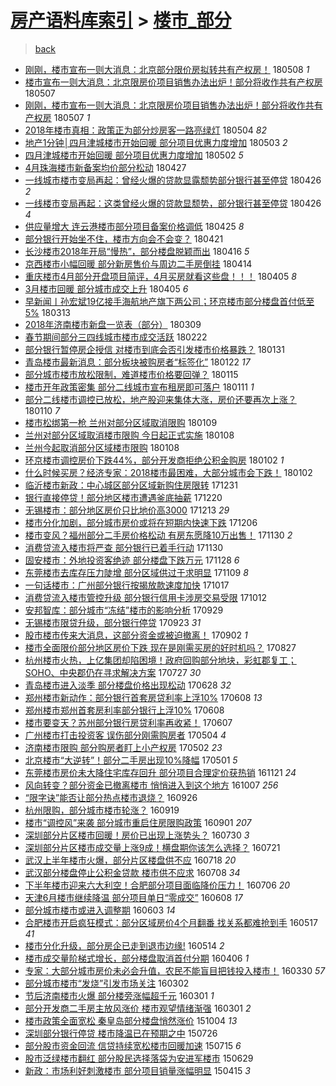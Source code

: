 [房产语料库索引](../../README.md)  > [楼市_部分](楼市_部分.md)
====
> [back](../README.md)

- [刚刚，楼市宣布一则大消息：北京部分限价房拟转共有产权房！](http://jkwz.applinzi.com/ittc/7100683457246266378.html#%E5%88%9A%E5%88%9A%EF%BC%8C%E6%A5%BC%E5%B8%82%E5%AE%A3%E5%B8%83%E4%B8%80%E5%88%99%E5%A4%A7%E6%B6%88%E6%81%AF%EF%BC%9A%E5%8C%97%E4%BA%AC%E9%83%A8%E5%88%86%E9%99%90%E4%BB%B7%E6%88%BF%E6%8B%9F%E8%BD%AC%E5%85%B1%E6%9C%89%E4%BA%A7%E6%9D%83%E6%88%BF%EF%BC%81) 180508 *1* 
- [楼市宣布一则大消息：北京限房价项目销售办法出炉！部分将收作共有产权房](http://jkwz.applinzi.com/ittc/7100460852354483210.html#%E6%A5%BC%E5%B8%82%E5%AE%A3%E5%B8%83%E4%B8%80%E5%88%99%E5%A4%A7%E6%B6%88%E6%81%AF%EF%BC%9A%E5%8C%97%E4%BA%AC%E9%99%90%E6%88%BF%E4%BB%B7%E9%A1%B9%E7%9B%AE%E9%94%80%E5%94%AE%E5%8A%9E%E6%B3%95%E5%87%BA%E7%82%89%EF%BC%81%E9%83%A8%E5%88%86%E5%B0%86%E6%94%B6%E4%BD%9C%E5%85%B1%E6%9C%89%E4%BA%A7%E6%9D%83%E6%88%BF) 180507  
- [刚刚，楼市宣布一则大消息：北京限房价项目销售办法出炉！部分将收作共有产权房](http://jkwz.applinzi.com/ittc/7100460215411672081.html#%E5%88%9A%E5%88%9A%EF%BC%8C%E6%A5%BC%E5%B8%82%E5%AE%A3%E5%B8%83%E4%B8%80%E5%88%99%E5%A4%A7%E6%B6%88%E6%81%AF%EF%BC%9A%E5%8C%97%E4%BA%AC%E9%99%90%E6%88%BF%E4%BB%B7%E9%A1%B9%E7%9B%AE%E9%94%80%E5%94%AE%E5%8A%9E%E6%B3%95%E5%87%BA%E7%82%89%EF%BC%81%E9%83%A8%E5%88%86%E5%B0%86%E6%94%B6%E4%BD%9C%E5%85%B1%E6%9C%89%E4%BA%A7%E6%9D%83%E6%88%BF) 180507 *1* 
- [2018年楼市真相：政策正为部分炒房客一路亮绿灯](http://jkwz.applinzi.com/ittc/7099305257492546566.html#2018%E5%B9%B4%E6%A5%BC%E5%B8%82%E7%9C%9F%E7%9B%B8%EF%BC%9A%E6%94%BF%E7%AD%96%E6%AD%A3%E4%B8%BA%E9%83%A8%E5%88%86%E7%82%92%E6%88%BF%E5%AE%A2%E4%B8%80%E8%B7%AF%E4%BA%AE%E7%BB%BF%E7%81%AF) 180504 *82* 
- [地产1分钟│四月津城楼市开始回暖 部分项目优惠力度增加](http://jkwz.applinzi.com/ittc/7098939091741836304.html#%E5%9C%B0%E4%BA%A71%E5%88%86%E9%92%9F%E2%94%82%E5%9B%9B%E6%9C%88%E6%B4%A5%E5%9F%8E%E6%A5%BC%E5%B8%82%E5%BC%80%E5%A7%8B%E5%9B%9E%E6%9A%96+%E9%83%A8%E5%88%86%E9%A1%B9%E7%9B%AE%E4%BC%98%E6%83%A0%E5%8A%9B%E5%BA%A6%E5%A2%9E%E5%8A%A0) 180503 *2* 
- [四月津城楼市开始回暖 部分项目优惠力度增加](http://jkwz.applinzi.com/ittc/7098434086005900299.html#%E5%9B%9B%E6%9C%88%E6%B4%A5%E5%9F%8E%E6%A5%BC%E5%B8%82%E5%BC%80%E5%A7%8B%E5%9B%9E%E6%9A%96+%E9%83%A8%E5%88%86%E9%A1%B9%E7%9B%AE%E4%BC%98%E6%83%A0%E5%8A%9B%E5%BA%A6%E5%A2%9E%E5%8A%A0) 180502 *5* 
- [4月珠海楼市新备案均价部分松动](http://jkwz.applinzi.com/ittc/7096620792949507079.html#4%E6%9C%88%E7%8F%A0%E6%B5%B7%E6%A5%BC%E5%B8%82%E6%96%B0%E5%A4%87%E6%A1%88%E5%9D%87%E4%BB%B7%E9%83%A8%E5%88%86%E6%9D%BE%E5%8A%A8) 180427  
- [一线城市楼市变局再起：曾经火爆的贷款显露颓势部分银行甚至停贷](http://jkwz.applinzi.com/ittc/7096389592649565195.html#%E4%B8%80%E7%BA%BF%E5%9F%8E%E5%B8%82%E6%A5%BC%E5%B8%82%E5%8F%98%E5%B1%80%E5%86%8D%E8%B5%B7%EF%BC%9A%E6%9B%BE%E7%BB%8F%E7%81%AB%E7%88%86%E7%9A%84%E8%B4%B7%E6%AC%BE%E6%98%BE%E9%9C%B2%E9%A2%93%E5%8A%BF%E9%83%A8%E5%88%86%E9%93%B6%E8%A1%8C%E7%94%9A%E8%87%B3%E5%81%9C%E8%B4%B7) 180426 *2* 
- [一线楼市变局再起：这类曾经火爆的贷款显颓势，部分银行甚至停贷](http://jkwz.applinzi.com/ittc/7096242134703408135.html#%E4%B8%80%E7%BA%BF%E6%A5%BC%E5%B8%82%E5%8F%98%E5%B1%80%E5%86%8D%E8%B5%B7%EF%BC%9A%E8%BF%99%E7%B1%BB%E6%9B%BE%E7%BB%8F%E7%81%AB%E7%88%86%E7%9A%84%E8%B4%B7%E6%AC%BE%E6%98%BE%E9%A2%93%E5%8A%BF%EF%BC%8C%E9%83%A8%E5%88%86%E9%93%B6%E8%A1%8C%E7%94%9A%E8%87%B3%E5%81%9C%E8%B4%B7) 180426 *4* 
- [供应量增大 连云港楼市部分项目备案价格调低](http://jkwz.applinzi.com/ittc/7095852308141442054.html#%E4%BE%9B%E5%BA%94%E9%87%8F%E5%A2%9E%E5%A4%A7+%E8%BF%9E%E4%BA%91%E6%B8%AF%E6%A5%BC%E5%B8%82%E9%83%A8%E5%88%86%E9%A1%B9%E7%9B%AE%E5%A4%87%E6%A1%88%E4%BB%B7%E6%A0%BC%E8%B0%83%E4%BD%8E) 180425 *8* 
- [部分银行开始坐不住，楼市方向会不会变？](http://jkwz.applinzi.com/ittc/7094052472417158155.html#%E9%83%A8%E5%88%86%E9%93%B6%E8%A1%8C%E5%BC%80%E5%A7%8B%E5%9D%90%E4%B8%8D%E4%BD%8F%EF%BC%8C%E6%A5%BC%E5%B8%82%E6%96%B9%E5%90%91%E4%BC%9A%E4%B8%8D%E4%BC%9A%E5%8F%98%EF%BC%9F) 180421  
- [长沙楼市2018年开局“慢热”，部分楼盘脱颖而出](http://jkwz.applinzi.com/ittc/7092574577618322449.html#%E9%95%BF%E6%B2%99%E6%A5%BC%E5%B8%822018%E5%B9%B4%E5%BC%80%E5%B1%80%E2%80%9C%E6%85%A2%E7%83%AD%E2%80%9D%EF%BC%8C%E9%83%A8%E5%88%86%E6%A5%BC%E7%9B%98%E8%84%B1%E9%A2%96%E8%80%8C%E5%87%BA) 180416 *5* 
- [京西楼市小幅回暖 部分新房售价与周边二手房倒挂](http://jkwz.applinzi.com/ittc/7091740615954138129.html#%E4%BA%AC%E8%A5%BF%E6%A5%BC%E5%B8%82%E5%B0%8F%E5%B9%85%E5%9B%9E%E6%9A%96+%E9%83%A8%E5%88%86%E6%96%B0%E6%88%BF%E5%94%AE%E4%BB%B7%E4%B8%8E%E5%91%A8%E8%BE%B9%E4%BA%8C%E6%89%8B%E6%88%BF%E5%80%92%E6%8C%82) 180414  
- [重庆楼市4月部分开盘项目简评，4月买房就看这些盘！！！](http://jkwz.applinzi.com/ittc/7088194330412188688.html#%E9%87%8D%E5%BA%86%E6%A5%BC%E5%B8%824%E6%9C%88%E9%83%A8%E5%88%86%E5%BC%80%E7%9B%98%E9%A1%B9%E7%9B%AE%E7%AE%80%E8%AF%84%EF%BC%8C4%E6%9C%88%E4%B9%B0%E6%88%BF%E5%B0%B1%E7%9C%8B%E8%BF%99%E4%BA%9B%E7%9B%98%EF%BC%81%EF%BC%81%EF%BC%81) 180405 *8* 
- [3月楼市回暖  部分城市成交上升](http://jkwz.applinzi.com/ittc/7088274644794868747.html#3%E6%9C%88%E6%A5%BC%E5%B8%82%E5%9B%9E%E6%9A%96++%E9%83%A8%E5%88%86%E5%9F%8E%E5%B8%82%E6%88%90%E4%BA%A4%E4%B8%8A%E5%8D%87) 180405 *6* 
- [早新闻丨孙宏斌19亿接手海航地产旗下两公司；环京楼市部分楼盘首付低至5%](http://jkwz.applinzi.com/ittc/7079864284643591174.html#%E6%97%A9%E6%96%B0%E9%97%BB%E4%B8%A8%E5%AD%99%E5%AE%8F%E6%96%8C19%E4%BA%BF%E6%8E%A5%E6%89%8B%E6%B5%B7%E8%88%AA%E5%9C%B0%E4%BA%A7%E6%97%97%E4%B8%8B%E4%B8%A4%E5%85%AC%E5%8F%B8%EF%BC%9B%E7%8E%AF%E4%BA%AC%E6%A5%BC%E5%B8%82%E9%83%A8%E5%88%86%E6%A5%BC%E7%9B%98%E9%A6%96%E4%BB%98%E4%BD%8E%E8%87%B35%25) 180313  
- [2018年济南楼市新盘一览表（部分）](http://jkwz.applinzi.com/ittc/7078508833507116038.html#2018%E5%B9%B4%E6%B5%8E%E5%8D%97%E6%A5%BC%E5%B8%82%E6%96%B0%E7%9B%98%E4%B8%80%E8%A7%88%E8%A1%A8%EF%BC%88%E9%83%A8%E5%88%86%EF%BC%89) 180309  
- [春节期间部分三四线城市楼市成交活跃](http://jkwz.applinzi.com/ittc/7072991303757726731.html#%E6%98%A5%E8%8A%82%E6%9C%9F%E9%97%B4%E9%83%A8%E5%88%86%E4%B8%89%E5%9B%9B%E7%BA%BF%E5%9F%8E%E5%B8%82%E6%A5%BC%E5%B8%82%E6%88%90%E4%BA%A4%E6%B4%BB%E8%B7%83) 180222  
- [部分银行暂停房企授信 对楼市到底会否引发楼市价格暴跌？](http://jkwz.applinzi.com/ittc/7064883300445717514.html#%E9%83%A8%E5%88%86%E9%93%B6%E8%A1%8C%E6%9A%82%E5%81%9C%E6%88%BF%E4%BC%81%E6%8E%88%E4%BF%A1+%E5%AF%B9%E6%A5%BC%E5%B8%82%E5%88%B0%E5%BA%95%E4%BC%9A%E5%90%A6%E5%BC%95%E5%8F%91%E6%A5%BC%E5%B8%82%E4%BB%B7%E6%A0%BC%E6%9A%B4%E8%B7%8C%EF%BC%9F) 180131  
- [青岛楼市最新消息：部分板块被购房者“标签化”](http://jkwz.applinzi.com/ittc/7061356435768607754.html#%E9%9D%92%E5%B2%9B%E6%A5%BC%E5%B8%82%E6%9C%80%E6%96%B0%E6%B6%88%E6%81%AF%EF%BC%9A%E9%83%A8%E5%88%86%E6%9D%BF%E5%9D%97%E8%A2%AB%E8%B4%AD%E6%88%BF%E8%80%85%E2%80%9C%E6%A0%87%E7%AD%BE%E5%8C%96%E2%80%9D) 180122 *17* 
- [部分城市楼市放松限制，难道楼市价格要回弹？](http://jkwz.applinzi.com/ittc/7058950874397672455.html#%E9%83%A8%E5%88%86%E5%9F%8E%E5%B8%82%E6%A5%BC%E5%B8%82%E6%94%BE%E6%9D%BE%E9%99%90%E5%88%B6%EF%BC%8C%E9%9A%BE%E9%81%93%E6%A5%BC%E5%B8%82%E4%BB%B7%E6%A0%BC%E8%A6%81%E5%9B%9E%E5%BC%B9%EF%BC%9F) 180115  
- [楼市开年政策密集 部分二线城市宣布租房即可落户](http://jkwz.applinzi.com/ittc/7057253010336384007.html#%E6%A5%BC%E5%B8%82%E5%BC%80%E5%B9%B4%E6%94%BF%E7%AD%96%E5%AF%86%E9%9B%86+%E9%83%A8%E5%88%86%E4%BA%8C%E7%BA%BF%E5%9F%8E%E5%B8%82%E5%AE%A3%E5%B8%83%E7%A7%9F%E6%88%BF%E5%8D%B3%E5%8F%AF%E8%90%BD%E6%88%B7) 180111 *1* 
- [部分二线楼市调控已放松，地产股迎来集体大涨，房价还要再次上涨？](http://jkwz.applinzi.com/ittc/7056893946158908422.html#%E9%83%A8%E5%88%86%E4%BA%8C%E7%BA%BF%E6%A5%BC%E5%B8%82%E8%B0%83%E6%8E%A7%E5%B7%B2%E6%94%BE%E6%9D%BE%EF%BC%8C%E5%9C%B0%E4%BA%A7%E8%82%A1%E8%BF%8E%E6%9D%A5%E9%9B%86%E4%BD%93%E5%A4%A7%E6%B6%A8%EF%BC%8C%E6%88%BF%E4%BB%B7%E8%BF%98%E8%A6%81%E5%86%8D%E6%AC%A1%E4%B8%8A%E6%B6%A8%EF%BC%9F) 180110 *7* 
- [楼市松绑第一枪 兰州对部分区域取消限购](http://jkwz.applinzi.com/ittc/7056548471996154897.html#%E6%A5%BC%E5%B8%82%E6%9D%BE%E7%BB%91%E7%AC%AC%E4%B8%80%E6%9E%AA+%E5%85%B0%E5%B7%9E%E5%AF%B9%E9%83%A8%E5%88%86%E5%8C%BA%E5%9F%9F%E5%8F%96%E6%B6%88%E9%99%90%E8%B4%AD) 180109  
- [兰州对部分区域取消楼市限购 今日起正式实施](http://jkwz.applinzi.com/ittc/7056310112040256523.html#%E5%85%B0%E5%B7%9E%E5%AF%B9%E9%83%A8%E5%88%86%E5%8C%BA%E5%9F%9F%E5%8F%96%E6%B6%88%E6%A5%BC%E5%B8%82%E9%99%90%E8%B4%AD+%E4%BB%8A%E6%97%A5%E8%B5%B7%E6%AD%A3%E5%BC%8F%E5%AE%9E%E6%96%BD) 180108  
- [兰州今起取消部分区域楼市限购](http://jkwz.applinzi.com/ittc/7056115989630944273.html#%E5%85%B0%E5%B7%9E%E4%BB%8A%E8%B5%B7%E5%8F%96%E6%B6%88%E9%83%A8%E5%88%86%E5%8C%BA%E5%9F%9F%E6%A5%BC%E5%B8%82%E9%99%90%E8%B4%AD) 180108  
- [环京楼市调控房价下跌44%，部分开发商拒绝公积金购房](http://jkwz.applinzi.com/ittc/7054108369130882059.html#%E7%8E%AF%E4%BA%AC%E6%A5%BC%E5%B8%82%E8%B0%83%E6%8E%A7%E6%88%BF%E4%BB%B7%E4%B8%8B%E8%B7%8C44%25%EF%BC%8C%E9%83%A8%E5%88%86%E5%BC%80%E5%8F%91%E5%95%86%E6%8B%92%E7%BB%9D%E5%85%AC%E7%A7%AF%E9%87%91%E8%B4%AD%E6%88%BF) 180102 *1* 
- [什么时候买房？经济专家：2018楼市最困难，大部分城市会下跌！](http://jkwz.applinzi.com/ittc/7054031113519891473.html#%E4%BB%80%E4%B9%88%E6%97%B6%E5%80%99%E4%B9%B0%E6%88%BF%EF%BC%9F%E7%BB%8F%E6%B5%8E%E4%B8%93%E5%AE%B6%EF%BC%9A2018%E6%A5%BC%E5%B8%82%E6%9C%80%E5%9B%B0%E9%9A%BE%EF%BC%8C%E5%A4%A7%E9%83%A8%E5%88%86%E5%9F%8E%E5%B8%82%E4%BC%9A%E4%B8%8B%E8%B7%8C%EF%BC%81) 180102  
- [临沂楼市新政：中心城区部分区域新购住房限转](http://jkwz.applinzi.com/ittc/7053195673833309201.html#%E4%B8%B4%E6%B2%82%E6%A5%BC%E5%B8%82%E6%96%B0%E6%94%BF%EF%BC%9A%E4%B8%AD%E5%BF%83%E5%9F%8E%E5%8C%BA%E9%83%A8%E5%88%86%E5%8C%BA%E5%9F%9F%E6%96%B0%E8%B4%AD%E4%BD%8F%E6%88%BF%E9%99%90%E8%BD%AC) 171231  
- [银行直接停贷！部分地区楼市遭遇釜底抽薪](http://jkwz.applinzi.com/ittc/7049096061652567057.html#%E9%93%B6%E8%A1%8C%E7%9B%B4%E6%8E%A5%E5%81%9C%E8%B4%B7%EF%BC%81%E9%83%A8%E5%88%86%E5%9C%B0%E5%8C%BA%E6%A5%BC%E5%B8%82%E9%81%AD%E9%81%87%E9%87%9C%E5%BA%95%E6%8A%BD%E8%96%AA) 171220  
- [无锡楼市：部分地区房价只比地价高3000](http://jkwz.applinzi.com/ittc/7046530255152481297.html#%E6%97%A0%E9%94%A1%E6%A5%BC%E5%B8%82%EF%BC%9A%E9%83%A8%E5%88%86%E5%9C%B0%E5%8C%BA%E6%88%BF%E4%BB%B7%E5%8F%AA%E6%AF%94%E5%9C%B0%E4%BB%B7%E9%AB%983000) 171213 *29* 
- [楼市分化加剧，部分城市房价或将在短期内快速下跌](http://jkwz.applinzi.com/ittc/7044109092694524944.html#%E6%A5%BC%E5%B8%82%E5%88%86%E5%8C%96%E5%8A%A0%E5%89%A7%EF%BC%8C%E9%83%A8%E5%88%86%E5%9F%8E%E5%B8%82%E6%88%BF%E4%BB%B7%E6%88%96%E5%B0%86%E5%9C%A8%E7%9F%AD%E6%9C%9F%E5%86%85%E5%BF%AB%E9%80%9F%E4%B8%8B%E8%B7%8C) 171206  
- [楼市变风？福州部分二手房价格松动 有房东愿降10万出售！](http://jkwz.applinzi.com/ittc/7041818553223742480.html#%E6%A5%BC%E5%B8%82%E5%8F%98%E9%A3%8E%EF%BC%9F%E7%A6%8F%E5%B7%9E%E9%83%A8%E5%88%86%E4%BA%8C%E6%89%8B%E6%88%BF%E4%BB%B7%E6%A0%BC%E6%9D%BE%E5%8A%A8+%E6%9C%89%E6%88%BF%E4%B8%9C%E6%84%BF%E9%99%8D10%E4%B8%87%E5%87%BA%E5%94%AE%EF%BC%81) 171130 *2* 
- [消费贷流入楼市将严查 部分银行已着手行动](http://jkwz.applinzi.com/ittc/7041687714708063248.html#%E6%B6%88%E8%B4%B9%E8%B4%B7%E6%B5%81%E5%85%A5%E6%A5%BC%E5%B8%82%E5%B0%86%E4%B8%A5%E6%9F%A5+%E9%83%A8%E5%88%86%E9%93%B6%E8%A1%8C%E5%B7%B2%E7%9D%80%E6%89%8B%E8%A1%8C%E5%8A%A8) 171130  
- [固安楼市：外地投资客绝迹 部分楼盘下跌万元](http://jkwz.applinzi.com/ittc/7040958331626193936.html#%E5%9B%BA%E5%AE%89%E6%A5%BC%E5%B8%82%EF%BC%9A%E5%A4%96%E5%9C%B0%E6%8A%95%E8%B5%84%E5%AE%A2%E7%BB%9D%E8%BF%B9+%E9%83%A8%E5%88%86%E6%A5%BC%E7%9B%98%E4%B8%8B%E8%B7%8C%E4%B8%87%E5%85%83) 171128 *6* 
- [东莞楼市去库存压力陡增 部分区域供过于求明显](http://jkwz.applinzi.com/ittc/7034083688030143505.html#%E4%B8%9C%E8%8E%9E%E6%A5%BC%E5%B8%82%E5%8E%BB%E5%BA%93%E5%AD%98%E5%8E%8B%E5%8A%9B%E9%99%A1%E5%A2%9E+%E9%83%A8%E5%88%86%E5%8C%BA%E5%9F%9F%E4%BE%9B%E8%BF%87%E4%BA%8E%E6%B1%82%E6%98%8E%E6%98%BE) 171109 *8* 
- [一句话楼市：广州部分银行按揭放款速度加快](http://jkwz.applinzi.com/ittc/7025409873364386833.html#%E4%B8%80%E5%8F%A5%E8%AF%9D%E6%A5%BC%E5%B8%82%EF%BC%9A%E5%B9%BF%E5%B7%9E%E9%83%A8%E5%88%86%E9%93%B6%E8%A1%8C%E6%8C%89%E6%8F%AD%E6%94%BE%E6%AC%BE%E9%80%9F%E5%BA%A6%E5%8A%A0%E5%BF%AB) 171017  
- [消费贷流入楼市管控升级 部分银行信用卡涉房交易受限](http://jkwz.applinzi.com/ittc/7023636469275690001.html#%E6%B6%88%E8%B4%B9%E8%B4%B7%E6%B5%81%E5%85%A5%E6%A5%BC%E5%B8%82%E7%AE%A1%E6%8E%A7%E5%8D%87%E7%BA%A7+%E9%83%A8%E5%88%86%E9%93%B6%E8%A1%8C%E4%BF%A1%E7%94%A8%E5%8D%A1%E6%B6%89%E6%88%BF%E4%BA%A4%E6%98%93%E5%8F%97%E9%99%90) 171012  
- [安邦智库：部分城市“冻结”楼市的影响分析](http://jkwz.applinzi.com/ittc/7018663948486968336.html#%E5%AE%89%E9%82%A6%E6%99%BA%E5%BA%93%EF%BC%9A%E9%83%A8%E5%88%86%E5%9F%8E%E5%B8%82%E2%80%9C%E5%86%BB%E7%BB%93%E2%80%9D%E6%A5%BC%E5%B8%82%E7%9A%84%E5%BD%B1%E5%93%8D%E5%88%86%E6%9E%90) 170929  
- [无锡楼市限贷升级，部分银行停贷](http://jkwz.applinzi.com/ittc/7016461680052274193.html#%E6%97%A0%E9%94%A1%E6%A5%BC%E5%B8%82%E9%99%90%E8%B4%B7%E5%8D%87%E7%BA%A7%EF%BC%8C%E9%83%A8%E5%88%86%E9%93%B6%E8%A1%8C%E5%81%9C%E8%B4%B7) 170923 *31* 
- [股市楼市传来大消息，这部分资金或被迫撤离！](http://jkwz.applinzi.com/ittc/7008645047334208528.html#%E8%82%A1%E5%B8%82%E6%A5%BC%E5%B8%82%E4%BC%A0%E6%9D%A5%E5%A4%A7%E6%B6%88%E6%81%AF%EF%BC%8C%E8%BF%99%E9%83%A8%E5%88%86%E8%B5%84%E9%87%91%E6%88%96%E8%A2%AB%E8%BF%AB%E6%92%A4%E7%A6%BB%EF%BC%81) 170902 *1* 
- [楼市全面限价部分地区房价下跌 现在是刚需买房的好时机吗？](http://jkwz.applinzi.com/ittc/7006396244317176849.html#%E6%A5%BC%E5%B8%82%E5%85%A8%E9%9D%A2%E9%99%90%E4%BB%B7%E9%83%A8%E5%88%86%E5%9C%B0%E5%8C%BA%E6%88%BF%E4%BB%B7%E4%B8%8B%E8%B7%8C+%E7%8E%B0%E5%9C%A8%E6%98%AF%E5%88%9A%E9%9C%80%E4%B9%B0%E6%88%BF%E7%9A%84%E5%A5%BD%E6%97%B6%E6%9C%BA%E5%90%97%EF%BC%9F) 170827  
- [杭州楼市火热，上亿集团却陷困境！政府回购部分地块，彩虹郡复工；SOHO、中央郡仍在寻求解决方案](http://jkwz.applinzi.com/ittc/6994908519072269328.html#%E6%9D%AD%E5%B7%9E%E6%A5%BC%E5%B8%82%E7%81%AB%E7%83%AD%EF%BC%8C%E4%B8%8A%E4%BA%BF%E9%9B%86%E5%9B%A2%E5%8D%B4%E9%99%B7%E5%9B%B0%E5%A2%83%EF%BC%81%E6%94%BF%E5%BA%9C%E5%9B%9E%E8%B4%AD%E9%83%A8%E5%88%86%E5%9C%B0%E5%9D%97%EF%BC%8C%E5%BD%A9%E8%99%B9%E9%83%A1%E5%A4%8D%E5%B7%A5%EF%BC%9BSOHO%E3%80%81%E4%B8%AD%E5%A4%AE%E9%83%A1%E4%BB%8D%E5%9C%A8%E5%AF%BB%E6%B1%82%E8%A7%A3%E5%86%B3%E6%96%B9%E6%A1%88) 170727 *30* 
- [青岛楼市进入淡季 部分楼盘价格出现松动](http://jkwz.applinzi.com/ittc/6984113721952437253.html#%E9%9D%92%E5%B2%9B%E6%A5%BC%E5%B8%82%E8%BF%9B%E5%85%A5%E6%B7%A1%E5%AD%A3+%E9%83%A8%E5%88%86%E6%A5%BC%E7%9B%98%E4%BB%B7%E6%A0%BC%E5%87%BA%E7%8E%B0%E6%9D%BE%E5%8A%A8) 170628 *32* 
- [郑州楼市新动作：部分银行首套房贷利率上浮10%](http://jkwz.applinzi.com/ittc/6976823119846048772.html#%E9%83%91%E5%B7%9E%E6%A5%BC%E5%B8%82%E6%96%B0%E5%8A%A8%E4%BD%9C%EF%BC%9A%E9%83%A8%E5%88%86%E9%93%B6%E8%A1%8C%E9%A6%96%E5%A5%97%E6%88%BF%E8%B4%B7%E5%88%A9%E7%8E%87%E4%B8%8A%E6%B5%AE10%25) 170608 *13* 
- [郑州楼市郑州首套房利率部分银行上浮10%](http://jkwz.applinzi.com/ittc/6976764667815789573.html#%E9%83%91%E5%B7%9E%E6%A5%BC%E5%B8%82%E9%83%91%E5%B7%9E%E9%A6%96%E5%A5%97%E6%88%BF%E5%88%A9%E7%8E%87%E9%83%A8%E5%88%86%E9%93%B6%E8%A1%8C%E4%B8%8A%E6%B5%AE10%25) 170608  
- [楼市要变天？苏州部分银行房贷利率再收紧！](http://jkwz.applinzi.com/ittc/6976358552657462276.html#%E6%A5%BC%E5%B8%82%E8%A6%81%E5%8F%98%E5%A4%A9%EF%BC%9F%E8%8B%8F%E5%B7%9E%E9%83%A8%E5%88%86%E9%93%B6%E8%A1%8C%E6%88%BF%E8%B4%B7%E5%88%A9%E7%8E%87%E5%86%8D%E6%94%B6%E7%B4%A7%EF%BC%81) 170607  
- [广州楼市打击投资客 误伤部分刚需购房者](http://jkwz.applinzi.com/ittc/6963883162143818757.html#%E5%B9%BF%E5%B7%9E%E6%A5%BC%E5%B8%82%E6%89%93%E5%87%BB%E6%8A%95%E8%B5%84%E5%AE%A2+%E8%AF%AF%E4%BC%A4%E9%83%A8%E5%88%86%E5%88%9A%E9%9C%80%E8%B4%AD%E6%88%BF%E8%80%85) 170504 *4* 
- [济南楼市限购 部分购房者盯上小产权房](http://jkwz.applinzi.com/ittc/6962972585733129220.html#%E6%B5%8E%E5%8D%97%E6%A5%BC%E5%B8%82%E9%99%90%E8%B4%AD+%E9%83%A8%E5%88%86%E8%B4%AD%E6%88%BF%E8%80%85%E7%9B%AF%E4%B8%8A%E5%B0%8F%E4%BA%A7%E6%9D%83%E6%88%BF) 170502 *23* 
- [北京楼市“大逆转”！部分二手房出现10%降幅](http://jkwz.applinzi.com/ittc/6962781500360623108.html#%E5%8C%97%E4%BA%AC%E6%A5%BC%E5%B8%82%E2%80%9C%E5%A4%A7%E9%80%86%E8%BD%AC%E2%80%9D%EF%BC%81%E9%83%A8%E5%88%86%E4%BA%8C%E6%89%8B%E6%88%BF%E5%87%BA%E7%8E%B010%25%E9%99%8D%E5%B9%85) 170501 *5* 
- [东莞楼市房价未大降住宅库存回升 部分项目合理定价获热销](http://jkwz.applinzi.com/ittc/6902973420681036805.html#%E4%B8%9C%E8%8E%9E%E6%A5%BC%E5%B8%82%E6%88%BF%E4%BB%B7%E6%9C%AA%E5%A4%A7%E9%99%8D%E4%BD%8F%E5%AE%85%E5%BA%93%E5%AD%98%E5%9B%9E%E5%8D%87+%E9%83%A8%E5%88%86%E9%A1%B9%E7%9B%AE%E5%90%88%E7%90%86%E5%AE%9A%E4%BB%B7%E8%8E%B7%E7%83%AD%E9%94%80) 161121 *24* 
- [风向转变？部分资金已撤离楼市 悄悄进入到这个地方](http://jkwz.applinzi.com/ittc/6886301013102822405.html#%E9%A3%8E%E5%90%91%E8%BD%AC%E5%8F%98%EF%BC%9F%E9%83%A8%E5%88%86%E8%B5%84%E9%87%91%E5%B7%B2%E6%92%A4%E7%A6%BB%E6%A5%BC%E5%B8%82+%E6%82%84%E6%82%84%E8%BF%9B%E5%85%A5%E5%88%B0%E8%BF%99%E4%B8%AA%E5%9C%B0%E6%96%B9) 161007 *256* 
- [“限字诀”能否让部分热点楼市退烧？](http://jkwz.applinzi.com/ittc/6882191079796900869.html#%E2%80%9C%E9%99%90%E5%AD%97%E8%AF%80%E2%80%9D%E8%83%BD%E5%90%A6%E8%AE%A9%E9%83%A8%E5%88%86%E7%83%AD%E7%82%B9%E6%A5%BC%E5%B8%82%E9%80%80%E7%83%A7%EF%BC%9F) 160926  
- [杭州限购，部分城市楼市轮涨？](http://jkwz.applinzi.com/ittc/6879452031865062404.html#%E6%9D%AD%E5%B7%9E%E9%99%90%E8%B4%AD%EF%BC%8C%E9%83%A8%E5%88%86%E5%9F%8E%E5%B8%82%E6%A5%BC%E5%B8%82%E8%BD%AE%E6%B6%A8%EF%BC%9F) 160919  
- [楼市“调控风”来袭 部分城市重启住房限购政策](http://jkwz.applinzi.com/ittc/6872888626106598404.html#%E6%A5%BC%E5%B8%82%E2%80%9C%E8%B0%83%E6%8E%A7%E9%A3%8E%E2%80%9D%E6%9D%A5%E8%A2%AD+%E9%83%A8%E5%88%86%E5%9F%8E%E5%B8%82%E9%87%8D%E5%90%AF%E4%BD%8F%E6%88%BF%E9%99%90%E8%B4%AD%E6%94%BF%E7%AD%96) 160901 *207* 
- [深圳部分片区楼市回暖！房价已出现上涨势头？](http://jkwz.applinzi.com/ittc/6860711104212370436.html#%E6%B7%B1%E5%9C%B3%E9%83%A8%E5%88%86%E7%89%87%E5%8C%BA%E6%A5%BC%E5%B8%82%E5%9B%9E%E6%9A%96%EF%BC%81%E6%88%BF%E4%BB%B7%E5%B7%B2%E5%87%BA%E7%8E%B0%E4%B8%8A%E6%B6%A8%E5%8A%BF%E5%A4%B4%EF%BC%9F) 160730 *3* 
- [深圳部分片区楼市成交量上涨9成！横盘期你该怎么选择？](http://jkwz.applinzi.com/ittc/6857068843004068869.html#%E6%B7%B1%E5%9C%B3%E9%83%A8%E5%88%86%E7%89%87%E5%8C%BA%E6%A5%BC%E5%B8%82%E6%88%90%E4%BA%A4%E9%87%8F%E4%B8%8A%E6%B6%A89%E6%88%90%EF%BC%81%E6%A8%AA%E7%9B%98%E6%9C%9F%E4%BD%A0%E8%AF%A5%E6%80%8E%E4%B9%88%E9%80%89%E6%8B%A9%EF%BC%9F) 160721  
- [武汉上半年楼市火爆，部分片区楼盘供不应](http://jkwz.applinzi.com/ittc/6856110258384274436.html#%E6%AD%A6%E6%B1%89%E4%B8%8A%E5%8D%8A%E5%B9%B4%E6%A5%BC%E5%B8%82%E7%81%AB%E7%88%86%EF%BC%8C%E9%83%A8%E5%88%86%E7%89%87%E5%8C%BA%E6%A5%BC%E7%9B%98%E4%BE%9B%E4%B8%8D%E5%BA%94) 160718 *20* 
- [武汉部分楼盘停止公积金贷款 楼市供不应求](http://jkwz.applinzi.com/ittc/6852400307736413188.html#%E6%AD%A6%E6%B1%89%E9%83%A8%E5%88%86%E6%A5%BC%E7%9B%98%E5%81%9C%E6%AD%A2%E5%85%AC%E7%A7%AF%E9%87%91%E8%B4%B7%E6%AC%BE+%E6%A5%BC%E5%B8%82%E4%BE%9B%E4%B8%8D%E5%BA%94%E6%B1%82) 160708 *34* 
- [下半年楼市迎来六大利空！合肥部分项目面临降价压力！](http://jkwz.applinzi.com/ittc/6851798080973964293.html#%E4%B8%8B%E5%8D%8A%E5%B9%B4%E6%A5%BC%E5%B8%82%E8%BF%8E%E6%9D%A5%E5%85%AD%E5%A4%A7%E5%88%A9%E7%A9%BA%EF%BC%81%E5%90%88%E8%82%A5%E9%83%A8%E5%88%86%E9%A1%B9%E7%9B%AE%E9%9D%A2%E4%B8%B4%E9%99%8D%E4%BB%B7%E5%8E%8B%E5%8A%9B%EF%BC%81) 160706 *20* 
- [天津6月楼市继续降温 部分项目单日“零成交”](http://jkwz.applinzi.com/ittc/6841287450672235525.html#%E5%A4%A9%E6%B4%A56%E6%9C%88%E6%A5%BC%E5%B8%82%E7%BB%A7%E7%BB%AD%E9%99%8D%E6%B8%A9+%E9%83%A8%E5%88%86%E9%A1%B9%E7%9B%AE%E5%8D%95%E6%97%A5%E2%80%9C%E9%9B%B6%E6%88%90%E4%BA%A4%E2%80%9D) 160608 *17* 
- [部分城市楼市或进入调整期](http://jkwz.applinzi.com/ittc/6839398448427959301.html#%E9%83%A8%E5%88%86%E5%9F%8E%E5%B8%82%E6%A5%BC%E5%B8%82%E6%88%96%E8%BF%9B%E5%85%A5%E8%B0%83%E6%95%B4%E6%9C%9F) 160603 *14* 
- [合肥楼市开启疯狂模式：部分区域房价4个月翻番 找关系都难抢到手](http://jkwz.applinzi.com/ittc/6832989523243697156.html#%E5%90%88%E8%82%A5%E6%A5%BC%E5%B8%82%E5%BC%80%E5%90%AF%E7%96%AF%E7%8B%82%E6%A8%A1%E5%BC%8F%EF%BC%9A%E9%83%A8%E5%88%86%E5%8C%BA%E5%9F%9F%E6%88%BF%E4%BB%B74%E4%B8%AA%E6%9C%88%E7%BF%BB%E7%95%AA+%E6%89%BE%E5%85%B3%E7%B3%BB%E9%83%BD%E9%9A%BE%E6%8A%A2%E5%88%B0%E6%89%8B) 160517 *41* 
- [楼市分化升级，部分房企已走到退市边缘!](http://jkwz.applinzi.com/ittc/6832109737726182405.html#%E6%A5%BC%E5%B8%82%E5%88%86%E5%8C%96%E5%8D%87%E7%BA%A7%EF%BC%8C%E9%83%A8%E5%88%86%E6%88%BF%E4%BC%81%E5%B7%B2%E8%B5%B0%E5%88%B0%E9%80%80%E5%B8%82%E8%BE%B9%E7%BC%98%21) 160514 *2* 
- [楼市成交量阶梯式增长，部分楼盘取消首付分期](http://jkwz.applinzi.com/ittc/6817843886357480452.html#%E6%A5%BC%E5%B8%82%E6%88%90%E4%BA%A4%E9%87%8F%E9%98%B6%E6%A2%AF%E5%BC%8F%E5%A2%9E%E9%95%BF%EF%BC%8C%E9%83%A8%E5%88%86%E6%A5%BC%E7%9B%98%E5%8F%96%E6%B6%88%E9%A6%96%E4%BB%98%E5%88%86%E6%9C%9F) 160406 *1* 
- [专家：大部分城市房价未必会升值，农民不能盲目把钱投入楼市！](http://jkwz.applinzi.com/ittc/6815418438755304452.html#%E4%B8%93%E5%AE%B6%EF%BC%9A%E5%A4%A7%E9%83%A8%E5%88%86%E5%9F%8E%E5%B8%82%E6%88%BF%E4%BB%B7%E6%9C%AA%E5%BF%85%E4%BC%9A%E5%8D%87%E5%80%BC%EF%BC%8C%E5%86%9C%E6%B0%91%E4%B8%8D%E8%83%BD%E7%9B%B2%E7%9B%AE%E6%8A%8A%E9%92%B1%E6%8A%95%E5%85%A5%E6%A5%BC%E5%B8%82%EF%BC%81) 160330 *57* 
- [部分城市楼市“发烧”引发市场关注](http://jkwz.applinzi.com/ittc/6804986754142569477.html#%E9%83%A8%E5%88%86%E5%9F%8E%E5%B8%82%E6%A5%BC%E5%B8%82%E2%80%9C%E5%8F%91%E7%83%A7%E2%80%9D%E5%BC%95%E5%8F%91%E5%B8%82%E5%9C%BA%E5%85%B3%E6%B3%A8) 160302  
- [节后济南楼市火爆 部分楼旁涨幅超千元](http://jkwz.applinzi.com/ittc/6804652575647335428.html#%E8%8A%82%E5%90%8E%E6%B5%8E%E5%8D%97%E6%A5%BC%E5%B8%82%E7%81%AB%E7%88%86+%E9%83%A8%E5%88%86%E6%A5%BC%E6%97%81%E6%B6%A8%E5%B9%85%E8%B6%85%E5%8D%83%E5%85%83) 160301 *1* 
- [部分开发商二手房主放风涨价 楼市观望情绪渐强](http://jkwz.applinzi.com/ittc/6804585074100012037.html#%E9%83%A8%E5%88%86%E5%BC%80%E5%8F%91%E5%95%86%E4%BA%8C%E6%89%8B%E6%88%BF%E4%B8%BB%E6%94%BE%E9%A3%8E%E6%B6%A8%E4%BB%B7+%E6%A5%BC%E5%B8%82%E8%A7%82%E6%9C%9B%E6%83%85%E7%BB%AA%E6%B8%90%E5%BC%BA) 160301 *2* 
- [楼市政策全面宽松 秦皇岛部分楼盘悄然涨价](http://jkwz.applinzi.com/ittc/6749248717628752900.html#%E6%A5%BC%E5%B8%82%E6%94%BF%E7%AD%96%E5%85%A8%E9%9D%A2%E5%AE%BD%E6%9D%BE+%E7%A7%A6%E7%9A%87%E5%B2%9B%E9%83%A8%E5%88%86%E6%A5%BC%E7%9B%98%E6%82%84%E7%84%B6%E6%B6%A8%E4%BB%B7) 151004 *13* 
- [深圳部分银行停贷 楼市降温已在预期之中](http://jkwz.applinzi.com/ittc/547650615304206636.html#%E6%B7%B1%E5%9C%B3%E9%83%A8%E5%88%86%E9%93%B6%E8%A1%8C%E5%81%9C%E8%B4%B7+%E6%A5%BC%E5%B8%82%E9%99%8D%E6%B8%A9%E5%B7%B2%E5%9C%A8%E9%A2%84%E6%9C%9F%E4%B9%8B%E4%B8%AD) 150726  
- [部分股市资金回流 信贷持续宽松楼市回暖加速](http://jkwz.applinzi.com/ittc/547650615067816464.html#%E9%83%A8%E5%88%86%E8%82%A1%E5%B8%82%E8%B5%84%E9%87%91%E5%9B%9E%E6%B5%81+%E4%BF%A1%E8%B4%B7%E6%8C%81%E7%BB%AD%E5%AE%BD%E6%9D%BE%E6%A5%BC%E5%B8%82%E5%9B%9E%E6%9A%96%E5%8A%A0%E9%80%9F) 150715 *6* 
- [股市泛绿楼市翻红 部分股民选择落袋为安进军楼市](http://jkwz.applinzi.com/ittc/547650611424953235.html#%E8%82%A1%E5%B8%82%E6%B3%9B%E7%BB%BF%E6%A5%BC%E5%B8%82%E7%BF%BB%E7%BA%A2+%E9%83%A8%E5%88%86%E8%82%A1%E6%B0%91%E9%80%89%E6%8B%A9%E8%90%BD%E8%A2%8B%E4%B8%BA%E5%AE%89%E8%BF%9B%E5%86%9B%E6%A5%BC%E5%B8%82) 150629  
- [新政：市场利好刺激楼市 部分项目销量涨幅明显](http://jkwz.applinzi.com/ittc/547650611405936946.html#%E6%96%B0%E6%94%BF%EF%BC%9A%E5%B8%82%E5%9C%BA%E5%88%A9%E5%A5%BD%E5%88%BA%E6%BF%80%E6%A5%BC%E5%B8%82+%E9%83%A8%E5%88%86%E9%A1%B9%E7%9B%AE%E9%94%80%E9%87%8F%E6%B6%A8%E5%B9%85%E6%98%8E%E6%98%BE) 150415 *3* 
